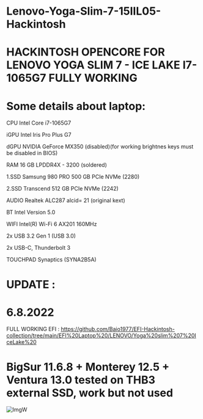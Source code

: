 # Lenovo-Yoga-Slim-7-15IIL05-Hackintosh
# HACKINTOSH OPENCORE FOR LENOVO YOGA SLIM 7 - ICE LAKE I7-1065G7 FULLY WORKING

# Some details about laptop:

CPU         Intel Core i7-1065G7

iGPU        Intel	Iris Pro Plus G7

dGPU        NVIDIA GeForce MX350 (disabled)(for working brightnes keys must be disabled in BIOS)

RAM         16 GB LPDDR4X - 3200 (soldered)

1.SSD       Samsung 980 PRO 500 GB PCIe NVMe (2280)

2.SSD       Transcend 512 GB PCIe NVMe (2242)

AUDIO       Realtek	ALC287	alcid= 21 (original kext) 

BT          Intel	Version 5.0

WIFI        Intel(R) Wi-Fi 6 AX201 160MHz

2x USB 3.2 Gen 1 (USB 3.0)

2x USB-C, Thunderbolt 3

TOUCHPAD  Synaptics (SYNA2B5A)

# UPDATE : 

# 6.8.2022

FULL WORKING EFI : https://github.com/Baio1977/EFI-Hackintosh-collection/tree/main/EFI%20Laptop%20/LENOVO/Yoga%20slim%207%20IceLake%20

# BigSur 11.6.8 + Monterey 12.5 + Ventura 13.0 tested on THB3 external SSD, work but not used

![ImgW](https://user-images.githubusercontent.com/98582474/152338538-c2ddfa5f-7d18-4f44-8fd7-97b883be618a.jpg)

